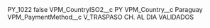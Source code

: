 <?xml version="1.0" encoding="UTF-8"?>
<CustomMetadata xmlns="http://soap.sforce.com/2006/04/metadata" xmlns:xsi="http://www.w3.org/2001/XMLSchema-instance" xmlns:xsd="http://www.w3.org/2001/XMLSchema">
    <label>PY_1022</label>
    <protected>false</protected>
    <values>
        <field>VPM_CountryISO2__c</field>
        <value xsi:type="xsd:string">PY</value>
    </values>
    <values>
        <field>VPM_Country__c</field>
        <value xsi:type="xsd:string">Paraguay</value>
    </values>
    <values>
        <field>VPM_PaymentMethod__c</field>
        <value xsi:type="xsd:string">V_TRASPASO CH. AL DIA VALIDADOS</value>
    </values>
</CustomMetadata>
